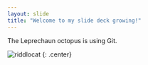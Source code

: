 ```yaml
---
layout: slide
title: "Welcome to my slide deck growing!"
---
```


The Leprechaun octopus is using Git.

![riddlocat](https://octodex.github.com/images/riddlocat.png)
{: .center}
